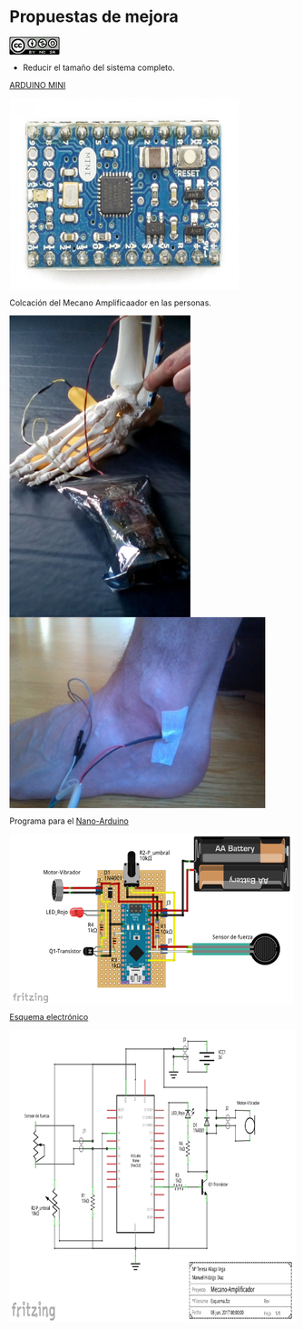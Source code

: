 # Propuestas de mejora
<a href="" target="_blank"><img width="88" height="31" border="0" align="center" src="img/88x31.png "/></a>

- Reducir el tamaño  del sistema completo.

[ARDUINO MINI](https://store.arduino.cc/arduino-mini-05)

<a href="" target="_blank"><img width="405" height="338" border="0" align="center" src="img/miniArduino.jpg "/></a>


Colcación del Mecano Amplificaador en las personas.

<a href="" target="_blank"><img width="319" height="531" border="0" align="center" src="img/esqueleto.jpg "/></a>
<a href="" target="_blank"><img width="451" height="336" border="0" align="center" src="img/pie.jpg "/></a>

Programa para el [Nano-Arduino](https://github.com/leobotmanuel/MecanoAmplificador/blob/master/software/mecanoAmplificador.ino)

<a href="" target="_blank"><img width="500" height="300" border="0" align="center" src="img/Esquema01.png  "/></a>

[Esquema electrónico](https://github.com/leobotmanuel/MecanoAmplificador/blob/master/doc/Esquema02.fzz)

<a href="" target="_blank"><img width="811" height="514" border="0" align="center" src="img/Esquema02.png  "/></a>

